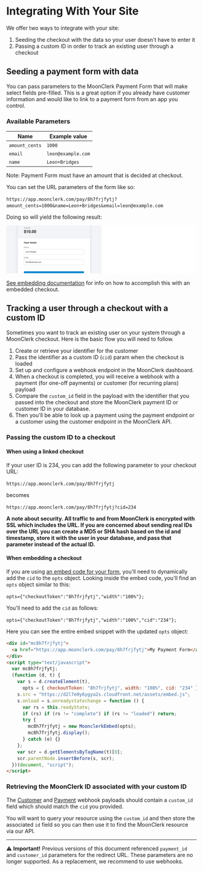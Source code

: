 # Integrating With Your Site

We offer two ways to integrate with your site:

1. Seeding the checkout with the data so your user doesn't have to enter it
2. Passing a custom ID in order to track an existing user through a checkout

## Seeding a payment form with data

You can pass parameters to the MoonClerk Payment Form that will make select fields pre-filled. This is a great option if you already have customer information and would like to link to a payment form from an app you control.

### Available Parameters

| Name           | Example value      |
| -------------- | ------------------ |
| `amount_cents` | `1000`             |
| `email`        | `leon@example.com` |
| `name`         | `Leon+Bridges`     |

Note: Payment Form must have an amount that is decided at checkout.

You can set the URL parameters of the form like so:

`https://app.moonclerk.com/pay/8h7frjfytj?amount_cents=1000&name=Leon+Bridges&email=leon@example.com`

Doing so will yield the following result:

![Pre-filled form](assets/pre-filled.png)

[See embedding documentation](/embedding.md) for info on how to accomplish this
with an embedded checkout.

## Tracking a user through a checkout with a custom ID

Sometimes you want to track an existing user on your system through a MoonClerk checkout. Here is the basic flow you will need to follow.

1. Create or retrieve your identifier for the customer
2. Pass the identifier as a custom ID (`cid`) param when the checkout is loaded
3. Set up and configure a webhook endpoint in the MoonClerk dashboard.
4. When a checkout is completed, you will receive a webhook with a payment (for one-off payments) or customer (for recurring plans) payload
5. Compare the `custom_id` field in the payload with the identifier that you passed into the checkout and store the MoonClerk payment ID or customer ID in your database.
6. Then you'll be able to look up a payment using the payment endpoint or a customer using the customer endpoint in the MoonClerk API.

### Passing the custom ID to a checkout

#### When using a linked checkout

If your user ID is 234, you can add the following parameter to your checkout URL:

`https://app.moonclerk.com/pay/8h7frjfytj`

becomes

`https://app.moonclerk.com/pay/8h7frjfytj?cid=234`

**A note about security. All traffic to and from MoonClerk is encrypted with SSL which includes the URL. If you are concerned about sending real IDs over the URL you can create a MD5 or SHA hash based on the id and timestamp, store it with the user in your database, and pass that parameter instead of the actual ID.**

#### When embedding a checkout

If you are using [an embed code for your form](/embedding.md), you'll need to dynamically add the `cid` to the `opts` object. Looking inside the embed code, you'll find an `opts` object similar to this:

`opts={"checkoutToken":"8h7frjfytj","width":"100%"};`

You'll need to add the `cid` as follows:

`opts={"checkoutToken":"8h7frjfytj","width":"100%","cid":"234"};`

Here you can see the entire embed snippet with the updated `opts` object:

```html
<div id="mc8h7frjfytj">
  <a href="https://app.moonclerk.com/pay/8h7frjfytj">My Payment Form</a>
</div>
<script type="text/javascript">
  var mc8h7frjfytj;
  (function (d, t) {
    var s = d.createElement(t),
      opts = { checkoutToken: "8h7frjfytj", width: "100%", cid: "234" };
    s.src = "https://d2l7e0y6ygya2s.cloudfront.net/assets/embed.js";
    s.onload = s.onreadystatechange = function () {
      var rs = this.readyState;
      if (rs) if (rs != "complete") if (rs != "loaded") return;
      try {
        mc8h7frjfytj = new MoonclerkEmbed(opts);
        mc8h7frjfytj.display();
      } catch (e) {}
    };
    var scr = d.getElementsByTagName(t)[0];
    scr.parentNode.insertBefore(s, scr);
  })(document, "script");
</script>
```

### Retrieving the MoonClerk ID associated with your custom ID

The [Customer](/webhooks.md#example-customer-payload) and
[Payment](/webhooks.md#example-payment-payload) webhook payloads should contain a `custom_id` field which should match the `cid` you provided.

You will want to query your resource using the `custom_id` and then store the associated `id` field so you can then use it to find the MoonClerk resource via our API.

---

⚠️ **Important!** Previous versions of this document referenced `payment_id` and `customer_id` parameters for the redirect URL. These parameters are no longer supported. As a replacement, we recommend to use webhooks.
